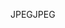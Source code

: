 <span data-ttu-id="7940c-101">JPEG</span><span class="sxs-lookup"><span data-stu-id="7940c-101">JPEG</span></span>